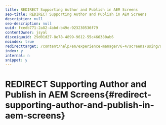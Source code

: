 ```yaml
---
title: REDIRECT Supporting Author and Publish in AEM Screens
seo-title: REDIRECT Supporting Author and Publish in AEM Screens
description: null
seo-description: null
uuid: fcedb771-2a82-4abd-b49e-923230536f79
contentOwner: jsyal
discoiquuid: 29d01d27-8e78-4899-9612-55c466380ab6
noindex: true
redirecttarget: /content/help/en/experience-manager/6-4/screens/using/author-and-publish
index: y
internal: n
snippet: y
---
```


# REDIRECT Supporting Author and Publish in AEM Screens{#redirect-supporting-author-and-publish-in-aem-screens}

